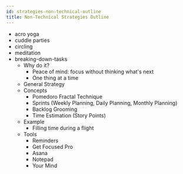 ```yaml
---
id: strategies-non-technical-outline
title: Non-Technical Strategies Outline
---
```


- acro yoga
- cuddle parties
- circling
- meditation
- breaking-down-tasks
  - Why do it?
    - Peace of mind: focus without thinking what's next
    - One thing at a time
  - General Strategy
  - Concepts
    - Pomedoro Fractal Technique
    - Sprints (Weekly Planning, Daily Planning, Monthly Planning)
    - Backlog Grooming
    - Time Estimation (Story Points)
  - Example
    - Filling time during a flight
  - Tools
    - Reminders
    - Get Focused Pro
    - Asana
    - Notepad
    - Your Mind
